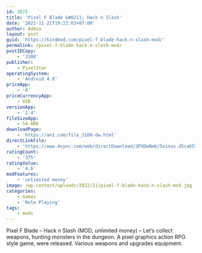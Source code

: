 ```yaml
---
id: 3075
title: 'Pixel F Blade &#8211; Hack n Slash'
date: '2022-11-21T19:22:03+07:00'
author: Admin
layout: post
guid: 'https://kindmod.com/pixel-f-blade-hack-n-slash-mod/'
permalink: /pixel-f-blade-hack-n-slash-mod/
postIDCopy:
    - '3108'
publisher:
    - PixelStar
operatingSystem:
    - 'Android 4.0'
priceApp:
    - '0'
priceCurrencyApp:
    - USD
versionApp:
    - '2.4'
fileSizeApp:
    - 54.6Mb
downloadPage:
    - 'https://an1.com/file_3108-dw.html'
directLinkFile:
    - 'https://www.4sync.com/web/directDownload/3PXDwBm6/5oinus.d5ca6510e21503eb322d8b8897b6ae0b'
ratingCount:
    - '375'
ratingValue:
    - '4.6'
modFeatures:
    - 'unlimited money'
image: /wp-content/uploads/2022/11/pixel-f-blade-hack-n-slash-mod.jpg
categories:
    - Games
    - 'Role Playing'
tags:
    - mods
---
```


Pixel F Blade – Hack n Slash (MOD, unlimited money) – Let’s collect weapons, hunting monsters in the dungeon. A pixel graphics action RPG style game, were released. Various weapons and upgrades equipment.